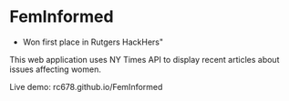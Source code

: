 # FemInformed

* Won first place in Rutgers HackHers"

This web application uses NY Times API to display recent articles about issues affecting women. 

Live demo: rc678.github.io/FemInformed 
